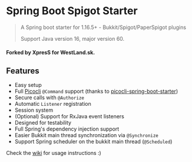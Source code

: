 # Spring Boot Spigot Starter

> A Spring boot starter for 1.16.5+ - Bukkit/Spigot/PaperSpigot plugins
> 
> Support Java version 16, major version 60.
#### Forked by XpresS for WestLand.sk.

## Features

- Easy setup
- Full [Picocli](http://picocli.info/) `@Command` support (thanks
  to [picocli-spring-boot-starter](https://github.com/kakawait/picocli-spring-boot-starter))
- Secure calls with `@Authorize`
- Automatic `Listener` registration
- Session system
- (Optional) Support for RxJava event listeners
- Designed for testability
- Full Spring's dependency injection support
- Easier Bukkit main thread synchronization via `@Synchronize`
- Support Spring scheduler on the bukkit main thread (`@Scheduled`)

Check the [wiki](https://github.com/Alan-Gomes/mcspring-boot/wiki/Getting-started) for usage instructions :) 



